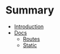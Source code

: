 # Summary

* [Introduction](README.md)
* [Docs](README.md)
    * [Routes](README.md)
    * [Static](README.md)

